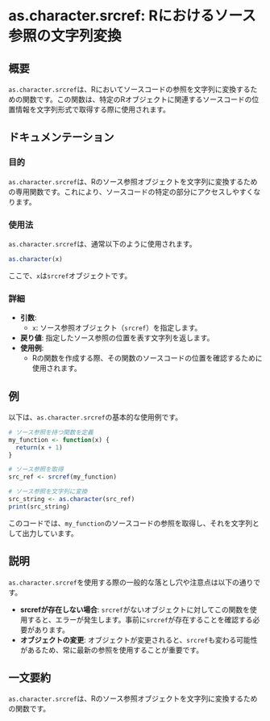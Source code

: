 <!--
Meta Description: # as.character.srcref: Rにおけるソース参照の文字列変換 ## 概要 `as.character.srcref`は、Rにおいてソースコードの参照を文字列に変換するための関数です。この関数は、特定のRオブジェクトに関連するソースコードの位置情報を文字列形式で取得する際に使用されま...
Meta Keywords: srcref, character, my_function, src_ref, src_string
-->

# as.character.srcref: Rにおけるソース参照の文字列変換

## 概要
`as.character.srcref`は、Rにおいてソースコードの参照を文字列に変換するための関数です。この関数は、特定のRオブジェクトに関連するソースコードの位置情報を文字列形式で取得する際に使用されます。

## ドキュメンテーション
### 目的
`as.character.srcref`は、Rのソース参照オブジェクトを文字列に変換するための専用関数です。これにより、ソースコードの特定の部分にアクセスしやすくなります。

### 使用法
`as.character.srcref`は、通常以下のように使用されます。

```R
as.character(x)
```

ここで、`x`は`srcref`オブジェクトです。

### 詳細
- **引数**: 
  - `x`: ソース参照オブジェクト（`srcref`）を指定します。
- **戻り値**: 指定したソース参照の位置を表す文字列を返します。
- **使用例**: 
  - Rの関数を作成する際、その関数のソースコードの位置を確認するために使用されます。

## 例
以下は、`as.character.srcref`の基本的な使用例です。

```R
# ソース参照を持つ関数を定義
my_function <- function(x) {
  return(x + 1)
}

# ソース参照を取得
src_ref <- srcref(my_function)

# ソース参照を文字列に変換
src_string <- as.character(src_ref)
print(src_string)
```

このコードでは、`my_function`のソースコードの参照を取得し、それを文字列として出力しています。

## 説明
`as.character.srcref`を使用する際の一般的な落とし穴や注意点は以下の通りです。

- **srcrefが存在しない場合**: `srcref`がないオブジェクトに対してこの関数を使用すると、エラーが発生します。事前に`srcref`が存在することを確認する必要があります。
- **オブジェクトの変更**: オブジェクトが変更されると、`srcref`も変わる可能性があるため、常に最新の参照を使用することが重要です。

## 一文要約
`as.character.srcref`は、Rのソース参照オブジェクトを文字列に変換するための関数です。